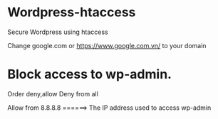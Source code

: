 # Wordpress-htaccess
Secure Wordpress using htaccess

Change google.com or https://www.google.com.vn/ to your domain


# Block access to wp-admin.
<Files wp-login.php>
Order deny,allow
Deny from all

Allow from 8.8.8.8 ======> The IP address used to access wp-admin
</Files>
